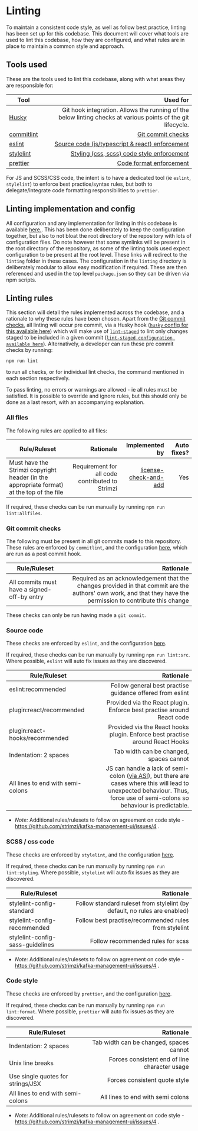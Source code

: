 # Linting

To maintain a consistent code style, as well as follow best practice, linting has been set up for this codebase. This document will cover what tools are used to lint this codebase, how they are configured, and what rules are in place to maintain a common style and approach.

## Tools used

These are the tools used to lint this codebase, along with what areas they are responsible for:

| Tool                                       |                                                                                                     Used for |
| ------------------------------------------ | -----------------------------------------------------------------------------------------------------------: |
| [Husky](https://github.com/typicode/husky) | Git hook integration. Allows the running of the below linting checks at various points of the git lifecycle. |
| [commitlint](https://commitlint.js.org/)   |                                                                      [Git commit checks](#Git-commit-checks) |
| [eslint](https://eslint.org/)              |                                                  [Source code (js/typescript & react) enforcement](#JS-code) |
| [stylelint](https://stylelint.io/)         |                                               [Styling (css, scss) code style enforcement](#scss-/-css-code) |
| [prettier](https://prettier.io/)           |                                                                       [Code format enforcement](#code-style) |

For JS and SCSS/CSS code, the intent is to have a dedicated tool (ie `eslint`, `stylelint`) to enforce best practice/syntax rules, but both to delegate/integrate code formatting responsibilities to `prettier`.

## Linting implementation and config

All configuration and any implementation for linting in this codebase is available [here.](../utils/linting). This has been done deliberately to keep the configuration together, but also to not bloat the root directory of the repository with lots of configuration files. Do note however that some symlinks will be present in the root directory of the repository, as some of the linting tools used expect configuration to be present at the root level. These links will redirect to the `linting` folder in these cases. The configuration in the `linting` directory is deliberately modular to allow easy modification if required. These are then referenced and used in the top level `package.json` so they can be driven via npm scripts.

## Linting rules

This section will detail the rules implemented across the codebase, and a rationale to why these rules have been chosen. Apart from the [Git commit checks](#Git-commit-checks), all linting will occur pre commit, via a Husky hook ([`husky` config for this available here](../utils/linting/husky.config.js)) which will make use of [`lint-staged`](https://github.com/okonet/lint-staged) to lint only changes staged to be included in a given commit ([`lint-staged configuration available here`](../utils/linting/lint-staged.config.js)). Alternatively, a developer can run these pre commit checks by running:

```
npm run lint
```

to run all checks, or for individual lint checks, the command mentioned in each section respectively.

To pass linting, no errors or warnings are allowed - ie all rules must be satisfied. It is possible to override and ignore rules, but this should only be done as a last resort, with an accompanying explanation.

### All files

The following rules are applied to all files:

| Rule/Ruleset                                                                              |                                       Rationale |                                                         Implemented by | Auto fixes? |
| ----------------------------------------------------------------------------------------- | ----------------------------------------------: | ---------------------------------------------------------------------: | ----------: |
| Must have the Strimzi copyright header (in the appropriate format) at the top of the file | Requirement for all code contributed to Strimzi | [license-check-and-add](https://github.com/awjh/license-check-and-add) |         Yes |

If required, these checks can be run manually by running `npm run lint:allfiles`.

### Git commit checks

The following must be present in all git commits made to this repository. These rules are enforced by `commitlint`, and the configuration [here](../utils/linting/commitlint.config.js), which are run as a post commit hook.

| Rule/Ruleset                                |                                                                                                                                                      Rationale |
| ------------------------------------------- | -------------------------------------------------------------------------------------------------------------------------------------------------------------: |
| All commits must have a signed-off-by entry | Required as an acknowledgement that the changes provided in that commit are the authors' own work, and that they have the permission to contribute this change |

These checks can only be run having made a `git commit`.

### Source code

These checks are enforced by `eslint`, and the configuration [here](../utils/linting/eslint.config.js).

If required, these checks can be run manually by running `npm run lint:src`. Where possible, `eslint` will auto fix issues as they are discovered.

| Rule/Ruleset                      |                                                                                                                                                                                                                                             Rationale |
| --------------------------------- | ----------------------------------------------------------------------------------------------------------------------------------------------------------------------------------------------------------------------------------------------------: |
| eslint:recommended                |                                                                                                                                                                                             Follow general best practise guidance offered from eslint |
| plugin:react/recommended          |                                                                                                                                                                                Provided via the React plugin. Enforce best practise around React code |
| plugin:react-hooks/recommended    |                                                                                                                                                                         Provided via the React hooks plugin. Enforce best practise around React Hooks |
| Indentation: 2 spaces             |                                                                                                                                                                                                               Tab width can be changed, spaces cannot |
| All lines to end with semi-colons | JS can handle a lack of semi-colon ([via ASI](https://en.wikibooks.org/wiki/JavaScript/Automatic_semicolon_insertion)), but there are cases where this will lead to unexpected behaviour. Thus, force use of semi-colons so behaviour is predictable. |

- _Note:_ Additional rules/rulesets to follow on agreement on code style - https://github.com/strimzi/kafka-management-ui/issues/4 .

### SCSS / css code

These checks are enforced by `stylelint`, and the configuration [here](../utils/linting/stylelint.config.js).

If required, these checks can be run manually by running `npm run lint:styling`. Where possible, `stylelint` will auto fix issues as they are discovered.

| Rule/Ruleset                     |                                                                 Rationale |
| -------------------------------- | ------------------------------------------------------------------------: |
| stylelint-config-standard        | Follow standard ruleset from stylelint (by default, no rules are enabled) |
| stylelint-config-recommended     |                     Follow best practise/recommended rules from stylelint |
| stylelint-config-sass-guidelines |                                         Follow recommended rules for scss |

- _Note:_ Additional rules/rulesets to follow on agreement on code style - https://github.com/strimzi/kafka-management-ui/issues/4 .

### Code style

These checks are enforced by `prettier`, and the configuration [here](../utils/linting/prettier.config.js).

If required, these checks can be run manually by running `npm run lint:format`. Where possible, `prettier` will auto fix issues as they are discovered.

| Rule/Ruleset                      |                                     Rationale |
| --------------------------------- | --------------------------------------------: |
| Indentation: 2 spaces             |       Tab width can be changed, spaces cannot |
| Unix line breaks                  | Forces consistent end of line character usage |
| Use single quotes for strings/JSX |                 Forces consistent quote style |
| All lines to end with semi-colons |             All lines to end with semi colons |

- _Note:_ Additional rules/rulesets to follow on agreement on code style - https://github.com/strimzi/kafka-management-ui/issues/4 .
